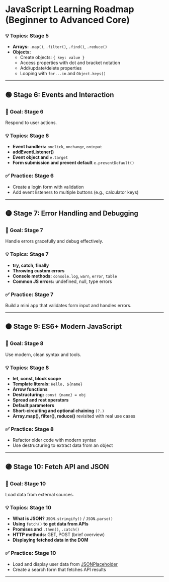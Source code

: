 # JavaScript Learning Roadmap (Beginner to Advanced Core)

### 💡 Topics: Stage 5

- **Arrays:**
  `.map()`, `.filter()`, `.find()`, `.reduce()`
- **Objects:**
  - Create objects: `{ key: value }`
  - Access properties with dot and bracket notation
  - Add/update/delete properties
  - Looping with `for...in` and `Object.keys()`

---

## 🟢 Stage 6: Events and Interaction

### 📌 Goal: Stage 6

Respond to user actions.

### 💡 Topics: Stage 6

- **Event handlers:** `onclick`, `onchange`, `oninput`
- **addEventListener()**
- **Event object and** `e.target`
- **Form submission and prevent default** `e.preventDefault()`

### ✅ Practice: Stage 6

- Create a login form with validation
- Add event listeners to multiple buttons (e.g., calculator keys)

---

## 🟡 Stage 7: Error Handling and Debugging

### 📌 Goal: Stage 7

Handle errors gracefully and debug effectively.

### 💡 Topics: Stage 7

- **try, catch, finally**
- **Throwing custom errors**
- **Console methods:** `console.log`, `warn`, `error`, `table`
- **Common JS errors:** undefined, null, type errors

### ✅ Practice: Stage 7

Build a mini app that validates form input and handles errors.

---

## 🟠 Stage 9: ES6+ Modern JavaScript

### 📌 Goal: Stage 8

Use modern, clean syntax and tools.

### 💡 Topics: Stage 8

- **let, const, block scope**
- **Template literals:** `Hello, ${name}`
- **Arrow functions**
- **Destructuring:** `const {name} = obj`
- **Spread and rest operators**
- **Default parameters**
- **Short-circuiting and optional chaining** `(?.)`
- **Array.map(), filter(), reduce()** revisited with real use cases

### ✅ Practice: Stage 8

- Refactor older code with modern syntax
- Use destructuring to extract data from an object

---

## 🟣 Stage 10: Fetch API and JSON

### 📌 Goal: Stage 10

Load data from external sources.

### 💡 Topics: Stage 10

- **What is JSON?** `JSON.stringify()` / `JSON.parse()`
- **Using** `fetch()` **to get data from APIs**
- **Promises and** `.then()`, `.catch()`
- **HTTP methods:** GET, POST (brief overview)
- **Displaying fetched data in the DOM**

### ✅ Practice: Stage 10

- Load and display user data from [JSONPlaceholder](https://jsonplaceholder.typicode.com)
- Create a search form that fetches API results

---
